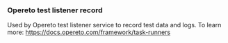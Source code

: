 ### Opereto test listener record

Used by Opereto test listener service to record test data and logs. 
To learn more: https://docs.opereto.com/framework/task-runners




